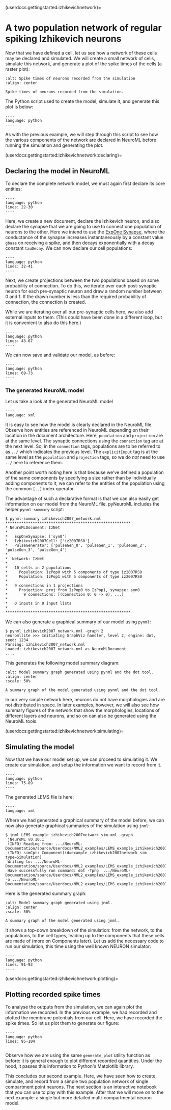 (userdocs:gettingstarted:izhikevichnetwork)=
# A two population network of regular spiking Izhikevich neurons

Now that we have defined a cell, let us see how a network of these cells may be declared and simulated.
We will create a small network of cells, simulate this network, and generate a plot of the spike times of the cells (a raster plot):


```{figure} ../Userdocs/NML2_examples/example_izhikevich2007network_sim-spikes.png
:alt: Spike times of neurons recorded from the simulation
:align: center

Spike times of neurons recorded from the simulation.
```

The Python script used to create the model, simulate it, and generate this plot is below:
```{literalinclude} ./NML2_examples/izhikevich-network.py
----
language: python
----
```
As with the previous example, we will step through this script to see how the various components of the network are declared in NeuroML before running the simulation and generating the plot.


(userdocs:gettingstarted:izhikevichnetwork:declaring)=
## Declaring the model in NeuroML

To declare the complete network model, we must again first declare its core entities:
```{literalinclude} ./NML2_examples/izhikevich-network.py
----
language: python
lines: 22-30
----
```
Here, we create a new document, declare the Izhikevich neuron, and also declare the synapse that we are going to use to connect one population of neurons to the other.
Here we intend to use the [ExpOne Synapse](https://www.neuroml.org/NeuroML2CoreTypes/Synapses.html#expOneSynapse), where the conductance of the synapse increases instantaneously by a constant value `gbase` on receiving a spike, and then decays exponentially with a decay constant `tauDecay`.
We can now declare our cell populations:
```{literalinclude} ./NML2_examples/izhikevich-network.py
----
language: python
lines: 32-41
----
```

Next, we create projections between the two populations based on some probability of connection.
To do this, we iterate over each post-synaptic neuron for each pre-synaptic neuron and draw a random number between 0 and 1.
If the drawn number is less than the required probability of connection, the connection is created.

While we are iterating over all our pre-synaptic cells here, we also add external inputs to them.
(This could have been done in a different loop, but it is convenient to also do this here.)
```{literalinclude} ./NML2_examples/izhikevich-network.py
----
language: python
lines: 43-67
----
```
We can now save and validate our model, as before:


```{literalinclude} ./NML2_examples/izhikevich-network.py
----
language: python
lines: 69-73
----
```
### The generated NeuroML model

Let us take a look at the generated NeuroML model

```{literalinclude} ./NML2_examples/izhikevich2007_network.nml
----
language: xml
```

It is easy to see how the model is clearly declared in the NeuroML file.
Observe how entities are referenced in NeuroML depending on their location in the document architecture.
Here, `population` and `projection` are at the same level.
The synaptic connections using the `connection` tag are at the next level.
So, in the `connection` tags, populations are to be referred to as `../` which indicates the previous level.
The `explicitInput` tag is at the same level as the `population` and `projection` tags, so we do *not* need to use `../` here to reference them.

Another point worth noting here is that because we've defined a population of the same components by specifying a size rather than by individually adding components to it, we can refer to the entities of the population using the common `[..]` index operator.
<!-- TODO: why are the pulseGens not referred to as ../PulseGens? They're at the previous level too. Are they the top level and thus considered to be global? -->

The advantage of such a declarative format is that we can also easily get information on our model from the NeuroML file.
pyNeuroML includes the helper `pynml-summary` script:

```{code-block} console
$ pynml-summary izhikevich2007_network.nml
*******************************************************
* NeuroMLDocument: IzNet
*
*   ExpOneSynapse: ['syn0']
*   Izhikevich2007Cell: ['iz2007RS0']
*   PulseGenerator: ['pulseGen_0', 'pulseGen_1', 'pulseGen_2', 'pulseGen_3', 'pulseGen_4']
*
*  Network: IzNet
*
*   10 cells in 2 populations
*     Population: IzPop0 with 5 components of type iz2007RS0
*     Population: IzPop1 with 5 components of type iz2007RS0
*
*   9 connections in 1 projections
*     Projection: proj from IzPop0 to IzPop1, synapse: syn0
*       9 connections: [(Connection 0: 0 -> 0), ...]
*
*   0 inputs in 0 input lists
*
*******************************************************

```
<!-- TODO: Ask Padraig what's the difference between direct Synapses and projections, and when should they be used? -->

We can also generate a graphical summary of our model using `pynml`:
```{code-block} console
$ pynml izhikevich2007_network.nml -graph 2
neuromllite >>> Initiating GraphViz handler, level 2, engine: dot, seed: 1234
Parsing: izhikevich2007_network.nml
Loaded: izhikevich2007_network.nml as NeuroMLDocument
....
```

This generates the following model summary diagram:
```{figure} ../Userdocs/NML2_examples/IzNet.gv.png
:alt: Model summary graph generated using pynml and the dot tool.
:align: center
:scale: 50%

A summary graph of the model generated using pynml and the dot tool.
```
In our very simple network here, neurons do not have morphologies and are not distributed in space. 
In later examples, however, we will also see how summary figures of the network that show the morphologies, locations of different layers and neurons, and so on can also be generated using the NeuroML tools.

(userdocs:gettingstarted:izhikevichnetwork:simulating)=
## Simulating the model

Now that we have our model set up, we can proceed to simulating it.
We create our simulation, and setup the information we want to record from it.
```{literalinclude} ./NML2_examples/izhikevich-network.py
----
language: python
lines: 75-89
----
```
The generated LEMS file is here:

```{literalinclude} ./NML2_examples/LEMS_example_izhikevich2007network_sim.xml
----
language: xml
```

<!-- BUG in pynml needs fixing: https://github.com/NeuralEnsemble/libNeuroML/issues/91 -->
Where we had generated a graphical summary of the model before, we can now also generate graphical summaries of the simulation using `jnml`:
```{code-block} console
$ jnml LEMS_example_izhikevich2007network_sim.xml -graph
 jNeuroML v0.10.1
 (INFO) Reading from: .../NeuroML-Documentation/source/Userdocs/NML2_examples/LEMS_example_izhikevich2007network_sim.xml
 (INFO) simCpt: Component(id=example_izhikevich2007network_sim type=Simulation)
 Writing to: .../NeuroML-Documentation/source/Userdocs/NML2_examples/LEMS_example_izhikevich2007network_sim.gv
 Have successfully run command: dot -Tpng  .../NeuroML-Documentation/source/Userdocs/NML2_examples/LEMS_example_izhikevich2007network_sim.gv -o .../NeuroML-Documentation/source/Userdocs/NML2_examples/LEMS_example_izhikevich2007network_sim.png
```

Here is the generated summary graph:
```{figure} ../Userdocs/NML2_examples/LEMS_example_izhikevich2007network_sim.png
:alt: Model summary graph generated using jnml.
:align: center
:scale: 50%

A summary graph of the model generated using jnml.
```
It shows a top-down breakdown of the simulation: from the network, to the populations, to the cell types, leading up to the components that these cells are made of (more on Components later).
Let us add the necessary code to run our simulation, this time using the well known NEURON simulator:
```{literalinclude} ./NML2_examples/izhikevich-network.py
----
language: python
lines: 91-93
----
```
(userdocs:gettingstarted:izhikevichnetwork:plotting)=
## Plotting recorded spike times
To analyse the outputs from the simulation, we can again plot the information we recorded.
In the previous example, we had recorded and plotted the membrane potentials from our cell.
Here, we have recorded the spike times.
So let us plot them to generate our figure:
```{literalinclude} ./NML2_examples/izhikevich-network.py
----
language: python
lines: 95-104
----
```
Observe how we are using the same `generate_plot` utility function as before: it is general enough to plot different recorded quantities.
Under the hood, it passes this information to Python's Matplotlib library.


This concludes our second example.
Here, we have seen how to create, simulate, and record from a simple two population network of single compartment point neurons.
The next section is an interactive notebook that you can use to play with this example.
After that we will move on to the next example: a single but more detailed multi-compartmental neuron model.
